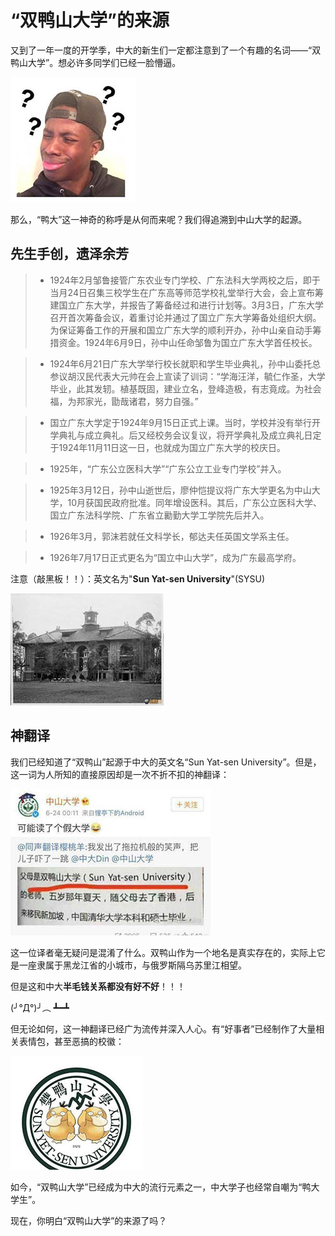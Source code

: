 # “双鸭山大学”的来源

又到了一年一度的开学季，中大的新生们一定都注意到了一个有趣的名词——“双鸭山大学”。想必许多同学们已经一脸懵逼。

![???](../img/inquiry.jpg)

那么，“鸭大”这一神奇的称呼是从何而来呢？我们得追溯到中山大学的起源。

## 先生手创，遗泽余芳

> * 1924年2月邹鲁接管广东农业专门学校、广东法科大学两校之后，即于当月24日召集三校学生在广东高等师范学校礼堂举行大会，会上宣布筹建国立广东大学，并报告了筹备经过和进行计划等。3月3日，广东大学召开首次筹备会议，着重讨论并通过了国立广东大学筹备处组织大纲。为保证筹备工作的开展和国立广东大学的顺利开办，孙中山亲自动手筹措资金。1924年6月9日，孙中山任命邹鲁为国立广东大学首任校长。

> * 1924年6月21日广东大学举行校长就职和学生毕业典礼，孙中山委托总参议胡汉民代表大元帅在会上宣读了训词：“学海汪洋，毓仁作圣，大学毕业，此其发轫。植基既固，建业立名，登峰造极，有志竟成。为社会福，为邦家光，勖哉诸君，努力自强。”

> * 国立广东大学定于1924年9月15日正式上课。当时，学校并没有举行开学典礼与成立典礼。后又经校务会议复议，将开学典礼及成立典礼日定于1924年11月11日这一日，也就成为国立广东大学的校庆日。

> * 1925年，“广东公立医科大学”“广东公立工业专门学校”并入。

> * 1925年3月12日，孙中山逝世后，廖仲恺提议将广东大学更名为中山大学，10月获国民政府批准。同年增设医科。其后，广东公立医科大学、国立广东法科学院、广东省立勷勤大学工学院先后并入。

> * 1926年3月，郭沫若就任文科学长，郁达夫任英国文学系主任。

> * 1926年7月17日正式更名为“国立中山大学”，成为广东最高学府。

注意（敲黑板！！）：英文名为"**Sun Yat-sen University**"(SYSU)

![校史](../img/history.jpg)

## 神翻译

我们已经知道了“双鸭山”起源于中大的英文名“Sun Yat-sen University”。但是，这一词为人所知的直接原因却是一次不折不扣的神翻译：

![interpretation](../img/interpretation.jpg)

这一位译者毫无疑问是混淆了什么。双鸭山作为一个地名是真实存在的，实际上它是一座隶属于黑龙江省的小城市，与俄罗斯隔乌苏里江相望。

但是这和中大**半毛钱关系都没有好不好**！！！

(╯°Д°)╯︵ ┻━┻

但无论如何，这一神翻译已经广为流传并深入人心。有“好事者”已经制作了大量相关表情包，甚至恶搞的校徽：

![SYSU](../img/SYSU.jpg)

如今，“双鸭山大学”已经成为中大的流行元素之一，中大学子也经常自嘲为“鸭大学生”。

现在，你明白“双鸭山大学”的来源了吗？